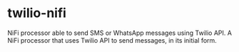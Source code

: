 # twilio-nifi
NiFi processor able to send SMS or WhatsApp messages using Twilio API.
A NiFi processor that uses Twilio API to send messages, in its initial form.
